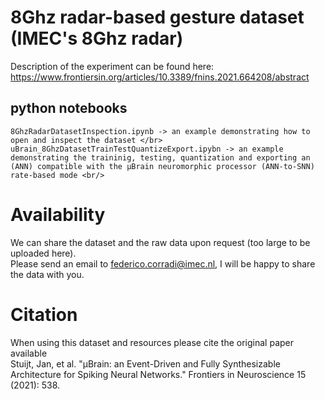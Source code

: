 # 8Ghz radar-based gesture dataset  (IMEC's 8Ghz radar)

Description of the experiment can be found here: https://www.frontiersin.org/articles/10.3389/fnins.2021.664208/abstract <br/>

## python notebooks 
	8GhzRadarDatasetInspection.ipynb -> an example demonstrating how to open and inspect the dataset </br>
	uBrain_8GhzDatasetTrainTestQuantizeExport.ipybn -> an example demonstrating the traininig, testing, quantization and exporting an (ANN) compatible with the µBrain neuromorphic processor (ANN-to-SNN) rate-based mode <br/>	

# Availability

We can share the dataset and the raw data upon request (too large to be uploaded here). </br>
Please send an email to federico.corradi@imec.nl, I will be happy to share the data with you. </br>

# Citation 

When using this dataset and resources please cite the original paper available </br>
Stuijt, Jan, et al. "µBrain: an Event-Driven and Fully Synthesizable Architecture for Spiking Neural Networks." Frontiers in Neuroscience 15 (2021): 538.
